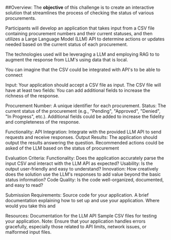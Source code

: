 ##Overview:
The **objective** of this challenge is to create an interactive solution that streamlines the process of checking the status of various procurements. 

Participants will develop an application that takes input from a CSV file containing procurement numbers and their current statuses, and then utilizes a Large Language Model (LLM) API to determine actions or updates needed based on the current status of each procurement.

The technologies used will be leveraging a LLM and employing RAG to to augment the response from LLM's using data that is local.

You can imagine that the CSV could be integrated with API's to be able to connect 

Input:
Your application should accept a CSV file as input. The CSV file will have at least two fields:
You can add additional fields to increase the richness of the response.

Procurement Number: A unique identifier for each procurement.
Status: The current status of the procurement (e.g., "Pending", "Approved", "Denied", "In Progress", etc.).
Additional fields could be added to increase the fidelity and completeness of the response.

Functionality:
API Integration: Integrate with the provided LLM API to send requests and receive responses. 
Output Results: The application should output the results answering the question. Recommended actions could be asked of the LLM based on the status of procurement


Evaluation Criteria:
Functionality: Does the application accurately parse the input CSV and interact with the LLM API as expected?
Usability: Is the output user-friendly and easy to understand?
Innovation: How creatively does the solution use the LLM's responses to add value beyond the basic status information?
Code Quality: Is the code well-organized, documented, and easy to read?

Submission Requirements:
Source code for your application.
A brief documentation explaining how to set up and use your application.
Where would you take this and 

Resources:
Documentation for the LLM API
Sample CSV files for testing your application.
Note: Ensure that your application handles errors gracefully, especially those related to API limits, network issues, or malformed input files.

